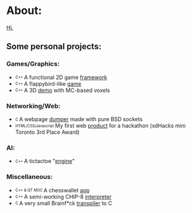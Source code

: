 # About:
[Hi.](https://jzj-personal.herokuapp.com/)
## Some personal projects:
### Games/Graphics:
- <sub><sup> C++ </sup></sub> A functional 2D game [framework](https://github.com/return0jz/framework2d)
- <sub><sup> C++ </sup></sub> A flappybird-like [game](https://github.com/return0jz/wallbird)
- <sub><sup> C++ </sup></sub> A 3D [demo](https://github.com/return0jz/badmc) with MC-based voxels 
### Networking/Web:
- <sub><sup> C </sup></sub> A webpage [dumper](https://github.com/return0jz/baddumper) made with pure BSD sockets
- <sub><sup> HTML/CSS/Javascript </sup></sub> My first web [product](https://github.com/return0jz/xdhack) for a hackathon (xdHacks mini Toronto 3rd Place Award)
### AI:
- <sub><sup> C++ </sub></sup> A tictactoe "[engine](https://github.com/return0jz/kektictactoe)"
### Miscellaneous:
- <sub><sup> C++ & QT MOC </sup></sub> A chesswallet [app](https://github.com/return0jz/chesswallet)
- <sub><sup> C++ </sup></sub> A semi-working CHIP-8 [interpreter](https://github.com/return0jz/buggedchip8)
- <sub><sup> C </sup></sub> A very small Brainf*ck [transpiler](https://github.com/return0jz/brainf-ctranspiler) to C 

